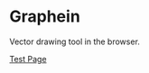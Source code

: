 # Graphein
Vector drawing tool in the browser.

[Test Page](https://cpsdqs.github.io/graphein/test/index.html)
